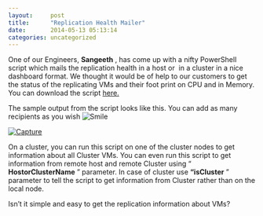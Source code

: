 ```yaml
---
layout:     post
title:      "Replication Health Mailer"
date:       2014-05-13 05:13:14
categories: uncategorized
---
```

One of our Engineers, **Sangeeth** , has come up with a nifty PowerShell script which mails the replication health in a host or  in a cluster in a nice dashboard format. We thought it would be of help to our customers to get the status of the replicating VMs and their foot print on CPU and in Memory. You can download the script [here.](http://gallery.technet.microsoft.com/Replication-Health-Mailer-4066632c#content)

The sample output from the script looks like this. You can add as many recipients as you wish ![Smile](https://msdnshared.blob.core.windows.net/media/TNBlogsFS/prod.evol.blogs.technet.com/CommunityServer.Blogs.Components.WeblogFiles/00/00/00/50/45/metablogapi/wlEmoticon-smile_2664E472.png)

[![Capture](https://msdnshared.blob.core.windows.net/media/TNBlogsFS/prod.evol.blogs.technet.com/CommunityServer.Blogs.Components.WeblogFiles/00/00/00/50/45/metablogapi/Capture_thumb_3A145EB7.png)](https://msdnshared.blob.core.windows.net/media/TNBlogsFS/prod.evol.blogs.technet.com/CommunityServer.Blogs.Components.WeblogFiles/00/00/00/50/45/metablogapi/Capture_7D5CD626.png)

On a cluster, you can run this script on one of the cluster nodes to get information about all Cluster VMs. You can even run this script to get information from remote host and remote Cluster using “ **HostorClusterName** ” parameter. In case of cluster use **“isCluster** ” parameter to tell the script to get information from Cluster rather than on the local node.

Isn’t it simple and easy to get the replication information about VMs?
